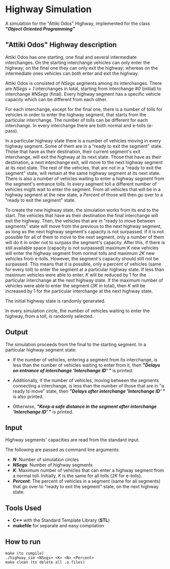 # Highway Simulation 
A simulation for the "Attiki Odos" Highway, implemented for the class ***"Object Oriented Programming"***

## "Attiki Odos" Highway description

Attiki Odos has one starting, one final and several intermediate interchanges. On the starting interchange vehicles can only enter the highway; on the final one they can only exit the highway; whereas on the intermediate ones vehicles can both enter and exit the highway.  

Attiki Odos is consisted of *NSegs* segments among its interchanges. There are *NSegs + 1* interchanges in total, starting from interchange *#0* (initial) to interchange *#NSegs* (final). Every highway segment has a specific vehicle capacity which can be different from each other. 

For each interchange, except for the final one, there is a number of tolls for vehicles in order to enter the highway segment, that starts from the particular interchange. The number of tolls can be different for each interchange. In every interchange there are both normal and e-tolls (e-pass).

In a particular highway state there is a number of vehicles moving in every highway segment. Some of them are in a "ready to exit the segment" state. Those that have as their destination, their current segment's exit interchange, will exit the highway at its next state. Those that have as their destination, a next interchange exit, will move to the next highway segment at its next state. The rest of the vehicles, that are not in a "ready to exit the segment" state, will remain at the same highway segment at its next state. There is also a number of vehicles waiting to enter a highway segment from the segment's entrance tolls. In every segment toll a different number of vehicles might wait to enter the segment. From all vehicles that will be in a highway segment at the new state, a *Percent* of those will then go over to a "ready to exit the segment" state.

To create the new highway state, the simulation works from its end to the start. The vehicles that have as their destination the final interchange will exit the highway. Then, the vehicles that are in "ready to move between segments" state will move from the previous to the next highway segment, as long as the next highway segment's capacity is not surpassed. If it is not possible for all of them to move to the next segment, only a number of them will do it in order not to surpass the segment's capacity. After this, if there is still available space (capacity is not surpassed) maximum *K* new vehicles will enter the highway segment from normal tolls and maximum *2K* new vehicles from e-tolls. However, the segment's capacity should still not be surpassed. This means that it is possible, only a percent of vehicles (same for every toll) to enter the segment at a particular highway state. If less than maximum vehicles were able to enter, *K* will be reduced by 1 for the particular interchange at the next highway state. If the maximum number of vehicles were able to enter the segment (*3K* in total), then *K* will be increased by 1 for the particular interchange at the next highway state.

The initial highway state is randomly generated. 

In every simulation circle, the number of vehicles waiting to enter the highway, from a toll, is randomly selected. 

## Output

The simulation proceeds from the final to the starting segment. In a particular highway segment state:

- If the number of vehicles, entering a segment from its interchange, is less than the number of vehicles waiting to enter from it, then ***"Delays on entrance of interchange 'Interchange ID' "*** is printed.

- Additionally, if the number of vehicles, moving between the segments connecting a interchange, is less than the number of those that are in "a ready to move" state, then ***"Delays after interchange 'Interchange ID' "*** is also printed. 

- Otherwise, ***"Keep a safe distance in the segment after interchange 'Interchange ID' "*** is printed.

## Input 

Highway segments' capacities are read from the standard input.

The following are passed as command line arguments:

- ***N***: Number of simulation circles
- ***NSegs***: Number of highway segments
- ***K***: Maximum number of vehicles that can enter a highway segment from a normal toll. Initially, *K* is the same for all tolls (*2K* for e-tolls).
- ***Percent***: The percent of vehicles in a segment (same for all segments) that go over to "ready to exit the segment" state, on the next highway state.


## Tools Used
- **C++** with the Standard Template Library (**STL**)
- **makefile** for separate and easy compilation

## How to run

```
make (to compile)
./highway_sim <NSegs> <K> <N> <Percent>
make clean (to delete all .o files)
```